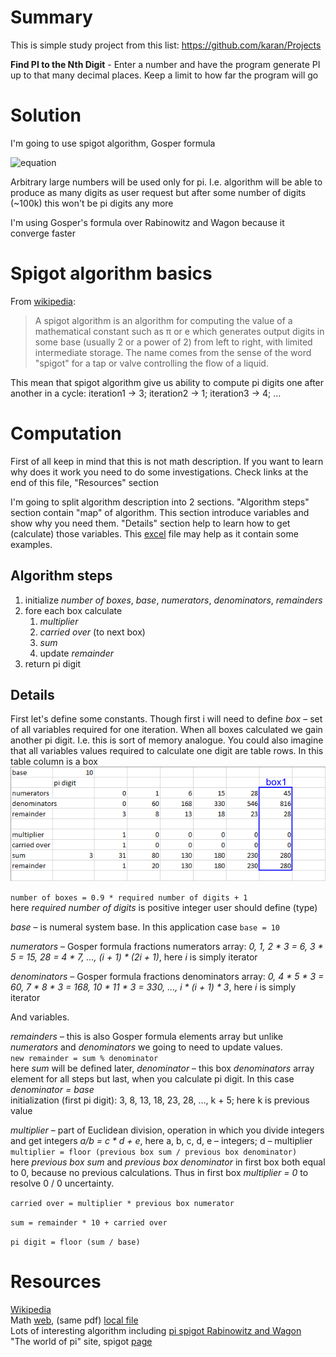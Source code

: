 ﻿# Summary
This is simple study project from this list: https://github.com/karan/Projects

**Find PI to the Nth Digit** - Enter a number and have the program generate PI up to that many decimal places. Keep a limit to how far the program will go

# Solution
I'm going to use spigot algorithm, Gosper formula

![equation](https://latex.codecogs.com/png.download?%5Cinline%20%5Cdpi%7B150%7D%20%5Clarge%20%5Cpi%20%3D%203%20+%20%5Cfrac%7B1%7D%7B4%20*%205%20*%203%7D%20%288%20+%20%5Cfrac%7B2%20*%203%7D%7B7%20*%208%20*%203%7D%2813%20+%20%5Cfrac%7B3%20*%205%7D%7B10%20*%2011%20*%203%7D%2818%20+%20%5Cfrac%7B4%20*%207%7D%7B13%20*%2014%20*%203%7D%28...%29%29%29%29%20%3D%203%20+%202%20%5Csum_%7Bn%20%3D%201%7D%5E%7B%5Cinfty%7D%5Cfrac%7Bn%285n%20+%203%29%282n%20-%201%29%21%28n%21%29%7D%7B2%5E%7Bn-1%7D%283n%20+%202%29%21%7D)

Arbitrary large numbers will be used only for pi. I.e. algorithm will be able to produce as many digits as user request but after some number of digits (~100k)
this won't be pi digits any more

I'm using Gosper's formula over Rabinowitz and Wagon because it converge faster

# Spigot algorithm basics
From [wikipedia](https://en.wikipedia.org/wiki/Spigot_algorithm):<br />
> A spigot algorithm is an algorithm for computing the value of a mathematical constant such as π or e which generates output digits in some base (usually 2 or a
power of 2) from left to right, with limited intermediate storage. The name comes from the sense of the word "spigot" for a tap or valve controlling the flow of
a liquid.

This mean that spigot algorithm give us ability to compute pi digits one after another in a cycle: iteration1 → 3; iteration2 → 1; iteration3 → 4; …

# Computation
First of all keep in mind that this is not math description. If you want to learn why does it work you need to do some investigations. Check links at the end of
this file, "Resources" section

I'm going to split algorithm description into 2 sections. "Algorithm steps" section contain "map" of algorithm. This section introduce variables and show why
you need them. "Details" section help to learn how to get (calculate) those variables. This [excel](resources/piSpigot.xlsx) file may help as it contain some
examples.

## Algorithm steps
1. initialize *number of boxes*, *base*, *numerators*, *denominators*, *remainders*
2. fore each box calculate
   1. *multiplier*
   2. *carried over* (to next box)
   3. *sum*
   4. update *remainder*
6. return pi digit

## Details
First let's define some constants. Though first i will need to define *box* – set of all variables required for one iteration. When all boxes calculated we gain
another pi digit. I.e. this is sort of memory analogue. You could also imagine that all variables values required to calculate one digit are table rows. In this
table column is a box
![boxIllustration.png](resources/boxIllustration.png "box illustration")

```number of boxes = 0.9 * required number of digits + 1```<br />
here *required number of digits* is positive integer user should define (type)

*base* – is numeral system base. In this application case ```base = 10```

*numerators* – Gosper formula fractions numerators array: *0, 1, 2 * 3 = 6, 3 * 5 = 15, 28 = 4 * 7, …, (i + 1) * (2i + 1)*, here *i* is simply iterator

*denominators* – Gosper formula fractions denominators array: *0, 4 * 5 * 3 = 60, 7 * 8 * 3 = 168, 10 * 11 * 3 = 330, …, i * (i + 1) * 3*, here *i* is simply
iterator

And variables. 

*remainders* – this is also Gosper formula elements array but unlike *numerators* and *denominators* we going to need to update values. <br />
```new remainder = sum % denominator```<br />
here *sum* will be defined later, *denominator* – this box *denominators* array element for all steps but last, when you calculate pi digit. In this case
*denominator = base*<br />
initialization (first pi digit): 3, 8, 13, 18, 23, 28, …, k + 5; here k is previous value

*multiplier* – part of Euclidean division, operation in which you divide integers and get integers *a/b = c * d + e*, here a, b, c, d, e – integers;
d – multiplier<br />
```multiplier = floor (previous box sum / previous box denominator)```<br />
here *previous box sum* and *previous box denominator* in first box both equal to 0, because no previous calculations. Thus in first box *multiplier = 0* to
resolve 0 / 0 uncertainty.

```carried over = multiplier * previous box numerator```

```sum = remainder * 10 + carried over```

```pi digit = floor (sum / base)```

# Resources
[Wikipedia](https://en.wikipedia.org/wiki/Spigot_algorithm)<br />
Math [web](https://www.maa.org/sites/default/files/pdf/pubs/amm_supplements/Monthly_Reference_12.pdf), (same pdf) [local file](resources/Monthly_Reference_12.pdf)<br />
Lots of interesting algorithm including [pi spigot Rabinowitz and Wagon](http://www.cut-the-knot.org/Curriculum/Algorithms/SpigotForPi.shtml)<br />
"The world of pi" site, spigot [page](http://www.pi314.net/eng/goutte.php)
